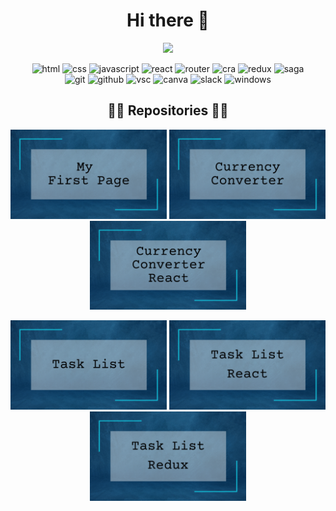<div align="center">
<h1 align="center">Hi there 👋</h1>

![](https://komarev.com/ghpvc/?username=kepkaklaudia&color=0F4C81&style=for-the-badge)

<div>
  <img src="https://img.shields.io/badge/-HTML-0F4C81?logo=HTML5&logoColor=white&style=flat-square" alt="html"> 
  <img src="https://img.shields.io/badge/-CSS-0F4C81?logo=CSS3&logoColor=white&style=flat-square" alt="css"> 
  <img src="https://img.shields.io/badge/-JavaScript-0F4C81?logo=JavaScript&logoColor=white&style=flat-square" alt="javascript"> 
  <img src="https://img.shields.io/badge/-React-0F4C81?logo=React&logoColor=white&style=flat-square" alt="react"> 
  <img src="https://img.shields.io/badge/-React%20Router-0F4C81?logo=React-Router&logoColor=white&style=flat-square" alt="router"> 
  <img src="https://img.shields.io/badge/-Create%20React%20App-0F4C81?logo=Create-React-App&logoColor=white&style=flat-square" alt="cra"> 
  <img src="https://img.shields.io/badge/-Redux-0F4C81?logo=Redux&logoColor=white&style=flat-square" alt="redux"> 
  <img src="https://img.shields.io/badge/-Redux%20Saga-0F4C81?logo=Redux-Saga&logoColor=white&style=flat-square" alt="saga"> 
</div>
<div>
  <img src="https://img.shields.io/badge/-Git-0F4C81?logo=Git&logoColor=white&style=flat-square" alt="git"> 
  <img src="https://img.shields.io/badge/-GitHub-0F4C81?logo=GitHub&logoColor=white&style=flat-square" alt="github"> 
  <img src="https://img.shields.io/badge/-Visual%20Studio%20Code-0F4C81?logo=Visual-Studio-Code&logoColor=white&style=flat-square" alt="vsc"> 
  <img src="https://img.shields.io/badge/-Canva-0F4C81?logo=Canva&logoColor=white&style=flat-square" alt="canva"> 
  <img src="https://img.shields.io/badge/-Slack-0F4C81?logo=Slack&logoColor=white&style=flat-square" alt="slack"> 
  <img src="https://img.shields.io/badge/-Windows-0F4C81?logo=Windows&logoColor=white&style=flat-square" alt="windows">
</div>
  
<h2 align="center">👨‍💻 Repositories 👨‍💻</h2>
<a href="https://https://github.com/kepkaklaudia/myFirstPage"><img width="250" src="https://github.com/kepkaklaudia/kepkaklaudia/blob/main/images/MyFirstPage.png" alt="my-first-page"></a> <a href="https://github.com/kepkaklaudia/currencyConverter"><img width="250" src="https://github.com/kepkaklaudia/kepkaklaudia/blob/main/images/CurrencyConverter.png" alt="currency-converter"></a> <a href="https://github.com/kepkaklaudia/currency-converter-react"><img width="250" src="https://github.com/kepkaklaudia/kepkaklaudia/blob/main/images/CurrencyConverterReact.png" alt="currency-converter-react"></a>

<a href="https://github.com/kepkaklaudia/taskList"><img width="250" src="https://github.com/kepkaklaudia/kepkaklaudia/blob/main/images/TaskList.png" alt="task-list"></a> <a href="https://github.com/kepkaklaudia/taskList-react"><img width="250" src="https://github.com/kepkaklaudia/kepkaklaudia/blob/main/images/TaskListReact.png" alt="task-list-react"></a> <a href="https://github.com/kepkaklaudia/taskList-redux"><img width="250" src="https://github.com/kepkaklaudia/kepkaklaudia/blob/main/images/TaskListRedux.png" alt="task-list-redux"></a>
 
</div>

